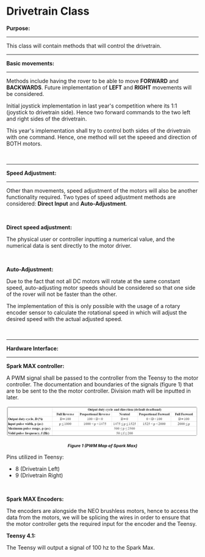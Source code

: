 # Drivetrain Class

**Purpose:**
___
This class will contain methods that will control the drivetrain. 

____
**Basic movements:**
____

Methods include having the rover to be able to move **FORWARD** and **BACKWARDS**. Future implementation of **LEFT** and **RIGHT** movements will be considered. 

Initial joystick implementation in last year's competition where its 1:1 (joystick to drivetrain side). Hence two forward commands to the two left and right sides of the drivetrain.

This year's implementation shall try to control both sides of the drivetrain with one command. Hence, one method will set the speeed and direction of BOTH motors.

<br>

______
**Speed Adjustment:**
_______
Other than movements, speed adjustment of the motors will also be another functionality required. Two types of speed adjustment methods are considered: **Direct Input** and **Auto-Adjustment**.

<br>

**Direct speed adjustment:**

The physical user or controller inputting a numerical value, and the numerical data is sent directly to the motor driver.

<br>

**Auto-Adjustment:**

Due to the fact that not all DC motors will rotate at the same constant speed, auto-adjusting motor speeds should be considered so that one side of the rover will not be faster than the other. 

The implementation of this is only possible with the usage of a rotary encoder sensor to calculate the rotational speed in which will adjust the desired speed with the actual adjusted speed.  


<br>

___
**Hardware Interface:**
___


**Spark MAX controller:**

A PWM signal shall be passed to the controller from the Teensy to the motor controller. The documentation and boundaries of the signals (figure 1) that are to be sent to the the motor controller. Division math will be inputted in later.


![Drivetrain Pulse Map](./Images/Drivetrain_PWM_Pulse.JPG)

<p style="font-size:11px;text-align:center;font-weight:bold">
<i>
Figure 1 (PWM Map of Spark Max)
</i>
</p>

Pins utilized in Teensy:
- 8 (Drivetrain Left)
- 9 (Drivetrain Right)

<br>

**Spark MAX Encoders:**

The encoders are alongside the NEO brushless motors, hence to access the data from the motors, we will be splicing the wires in order to ensure that the motor controller gets the required input for the encoder and the Teensy.

**Teensy 4.1:**

The Teensy will output a signal of 100 hz to the Spark Max. 